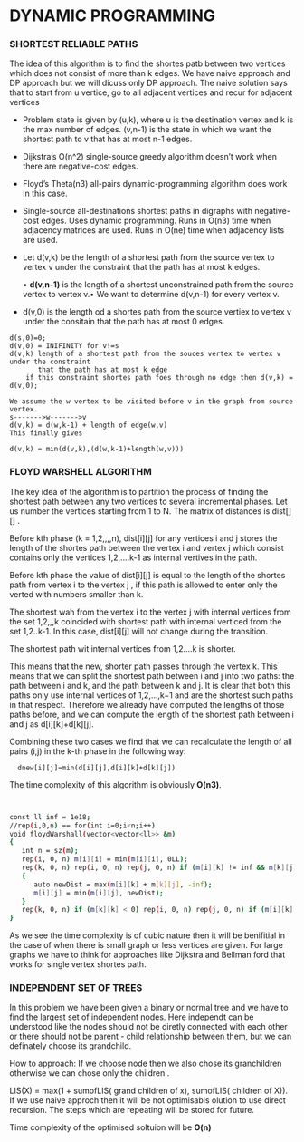 
# DYNAMIC PROGRAMMING

### SHORTEST RELIABLE PATHS

The idea of this algorithm is to find the shortes patb between two vertices which does not consist of 
more than k edges. We have naive approach and DP approach but we will dicuss only DP approach. The naive solution says that 
to start from u vertice, go to all adjacent vertices and recur for adjacent vertices 

- Problem state is given by (u,k), where u is the destination vertex and k is the max number of edges. (v,n-1) is the state in which we want the shortest 
  path to v that has at most n-1 edges.

- Dijkstra’s O(n^2) single-source greedy algorithm doesn’t work when there are negative-cost 
  edges.
 - Floyd’s Theta(n3) all-pairs dynamic-programming algorithm does work in this case.
- Single-source all-destinations shortest paths in digraphs with negative-cost edges. Uses dynamic programming. Runs in O(n3) time when adjacency matrices 
  are used. Runs in O(ne) time when adjacency lists are used.
- Let d(v,k) be the length of a shortest path from the source vertex to vertex v under the constraint that the path has at most k edges.
  
  • **d(v,n-1)** is the length of a shortest unconstrained path from the source vertex to vertex v.• We want to determine d(v,n-1) for every vertex v.

 - d(v,0) is the length od a shortes path from the source vertiex to vertex v under the consitain that the path has at most 0 edges.
  ```
  d(s,0)=0;
  d(v,0) = INIFINITY for v!=s
  d(v,k) length of a shortest path from the souces vertex to vertex v under the constraint  
         that the path has at most k edge
      if this constraint shortes path foes through no edge then d(v,k) = d(v,0);

```
```
We assume the w vertex to be visited before v in the graph from source vertex.
s------->w------->v 
d(v,k) = d(w,k-1) + length of edge(w,v)
This finally gives

d(v,k) = min(d(v,k),(d(w,k-1)+length(w,v)))
```

### FLOYD WARSHELL ALGORITHM 
 
 The key idea of the algorithm is to partition the process of finding the shortest path between any two vertices to several incremental phases.
Let us number the vertices starting from 1 to N. The matrix of distances is dist[][] .

Before kth phase (k = 1,2,,,,n), dist[i][j] for any vertices i and j stores the length of the shortes path between the vertex i and vertex j which consist
contains only the vertices 1,2,....k-1 as internal vertives in the path.

Before kth phase the value of dist[i][j] is equal to the length of the shortes path from vertex i to the vertex j , if this path is allowed to enter only the verted with numbers smaller than k.


The shortest wah from the vertex i to the vertex j with internal vertices from the set 1,2,,,k coincided with shortest path with internal verticed from the set 1,2..k-1.
In this case, dist[i][j] will not change during the transition.

The shortest path wit internal vertices from 1,2....k is shorter.

This means that the new, shorter path passes through the vertex k. This means that we can split the shortest path between i and j
 into two paths: the path between i and k, and the path between k and j. It is clear that both this paths only use internal vertices of 1,2,…,k−1 and are the shortest such paths in that respect. Therefore we already have computed the lengths of those paths before, and we can compute the length of the shortest path between i and j as d[i][k]+d[k][j].


Combining these two cases we find that we can recalculate the length of all pairs (i,j) in the k-th phase in the following way:

      dnew[i][j]=min(d[i][j],d[i][k]+d[k][j])
The time complexity of this algorithm is obviously **O(n3)**.


```bash


const ll inf = 1e18;
//rep(i,0,n) == for(int i=0;i<n;i++)
void floydWarshall(vector<vector<ll>> &m)
{
   int n = sz(m);
   rep(i, 0, n) m[i][i] = min(m[i][i], 0LL);
   rep(k, 0, n) rep(i, 0, n) rep(j, 0, n) if (m[i][k] != inf && m[k][j] != inf)
   {
      auto newDist = max(m[i][k] + m[k][j], -inf);
      m[i][j] = min(m[i][j], newDist);
   }
   rep(k, 0, n) if (m[k][k] < 0) rep(i, 0, n) rep(j, 0, n) if (m[i][k] != inf && m[k][j] != inf) m[i][j] = -inf;
}

```
As we see the time complexity is of cubic nature then it will be benifitial in the case of when there is small graph or less vertices are given.
For large graphs we have to think for approaches like Dijkstra and Bellman ford that works for single vertex shortes path.


### INDEPENDENT SET OF TREES

In this problem we have been given a binary or normal tree and we have to find the largest set of independent nodes. 
Here independt can be understood like the nodes should not be diretly connected with each other or there should not be parent - child relationship between them,
but we can definately choose its grandchild.

How to approach: If we choose node then we also chose its granchildren otherwise we can
 chose only the children .

 LIS(X) = max(1 + sumofLIS( grand children of x), sumofLIS( children of X)).
 If we use naive approch then it will be not optimisabls olution to use direct recursion. The steps which are repeating
 will be stored for future.

 Time complexity of the optimised soltuion will be **O(n)**
